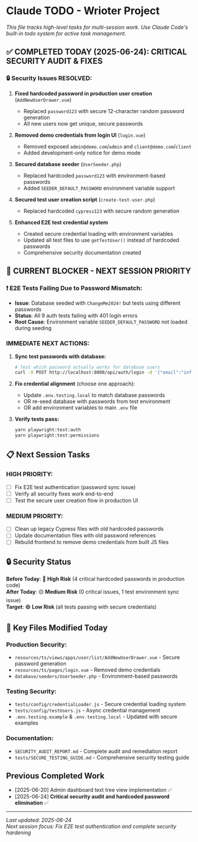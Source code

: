 # Claude TODO - Wrioter Project

*This file tracks high-level tasks for multi-session work. Use Claude Code's built-in todo system for active task management.*

## ✅ **COMPLETED TODAY (2025-06-24): CRITICAL SECURITY AUDIT & FIXES**

### **🔒 Security Issues RESOLVED:**
1. **Fixed hardcoded password in production user creation** (`AddNewUserDrawer.vue`)
   - Replaced `password123` with secure 12-character random password generation
   - All new users now get unique, secure passwords

2. **Removed demo credentials from login UI** (`login.vue`)
   - Removed exposed `admin@demo.com`/`admin` and `client@demo.com`/`client`
   - Added development-only notice for demo mode

3. **Secured database seeder** (`UserSeeder.php`)
   - Replaced hardcoded `password123` with environment-based passwords
   - Added `SEEDER_DEFAULT_PASSWORD` environment variable support

4. **Secured test user creation script** (`create-test-user.php`)
   - Replaced hardcoded `cypress123` with secure random generation

5. **Enhanced E2E test credential system**
   - Created secure credential loading with environment variables
   - Updated all test files to use `getTestUser()` instead of hardcoded passwords
   - Comprehensive security documentation created

## 🔄 **CURRENT BLOCKER - NEXT SESSION PRIORITY**

### **❗ E2E Tests Failing Due to Password Mismatch:**
- **Issue**: Database seeded with `ChangeMe2024!` but tests using different passwords
- **Status**: All 9 auth tests failing with 401 login errors
- **Root Cause**: Environment variable `SEEDER_DEFAULT_PASSWORD` not loaded during seeding

### **IMMEDIATE NEXT ACTIONS:**
1. **Sync test passwords with database:**
   ```bash
   # Test which password actually works for database users
   curl -X POST http://localhost:8000/api/auth/login -d '{"email":"info@freynet-gagne.com","password":"ChangeMe2024!"}'
   ```

2. **Fix credential alignment** (choose one approach):
   - Update `.env.testing.local` to match database passwords 
   - OR re-seed database with passwords from test environment
   - OR add environment variables to main `.env` file

3. **Verify tests pass:**
   ```bash
   yarn playwright:test:auth
   yarn playwright:test:permissions
   ```

## 📋 **Next Session Tasks**

### **HIGH PRIORITY:**
- [ ] Fix E2E test authentication (password sync issue)
- [ ] Verify all security fixes work end-to-end
- [ ] Test the secure user creation flow in production UI

### **MEDIUM PRIORITY:**
- [ ] Clean up legacy Cypress files with old hardcoded passwords
- [ ] Update documentation files with old password references
- [ ] Rebuild frontend to remove demo credentials from built JS files

## 🔒 **Security Status**

**Before Today**: 🔴 **High Risk** (4 critical hardcoded passwords in production code)  
**After Today**: 🟡 **Medium Risk** (0 critical issues, 1 test environment sync issue)  
**Target**: 🟢 **Low Risk** (all tests passing with secure credentials)

## 📁 **Key Files Modified Today**

### **Production Security:**
- `resources/ts/views/apps/user/list/AddNewUserDrawer.vue` - Secure password generation
- `resources/ts/pages/login.vue` - Removed demo credentials  
- `database/seeders/UserSeeder.php` - Environment-based passwords

### **Testing Security:**
- `tests/config/credentialLoader.js` - Secure credential loading system
- `tests/config/testUsers.js` - Async credential management
- `.env.testing.example` & `.env.testing.local` - Updated with secure examples

### **Documentation:**
- `SECURITY_AUDIT_REPORT.md` - Complete audit and remediation report
- `tests/SECURE_TESTING_GUIDE.md` - Comprehensive security testing guide

## Previous Completed Work
- [2025-06-20] Admin dashboard text tree view implementation ✅
- [2025-06-24] **Critical security audit and hardcoded password elimination** ✅

---
*Last updated: 2025-06-24*  
*Next session focus: Fix E2E test authentication and complete security hardening*